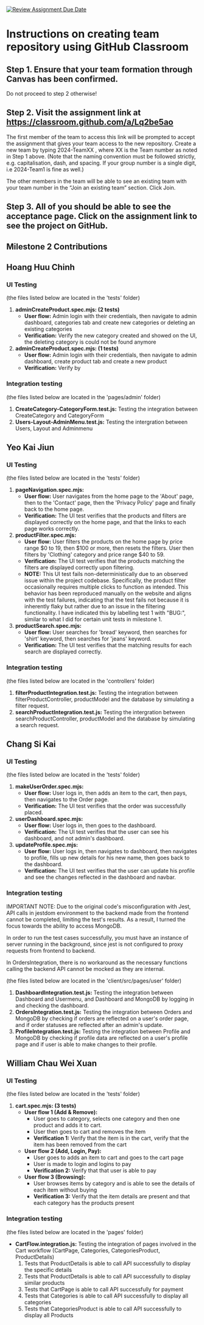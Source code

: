 [![Review Assignment Due Date](https://classroom.github.com/assets/deadline-readme-button-22041afd0340ce965d47ae6ef1cefeee28c7c493a6346c4f15d667ab976d596c.svg)](https://classroom.github.com/a/Lq2be5ao)
# Instructions on creating team repository using GitHub Classroom
## Step 1. Ensure that your team formation through Canvas has been confirmed.
Do not proceed to step 2 otherwise!

## Step 2. Visit the assignment link at https://classroom.github.com/a/Lq2be5ao
The first member of the team to access this link will be prompted to accept the assignment that gives your team access to the new repository.
Create a new team by typing 2024-TeamXX , where XX is the Team number as noted in Step 1 above. 
(Note that the naming convention must be followed strictly, e.g. capitalisation, dash, and spacing. 
If your group number is a single digit, i.e 2024-Team1 is fine as well.)

The other members in the team will be able to see an existing team with your team number in the “Join an existing team” section. Click Join.

## Step 3. All of you should be able to see the acceptance page. Click on the assignment link to see the project on GitHub.

## Milestone 2 Contributions
## Hoang Huu Chinh
### UI Testing
(the files listed below are located in the 'tests' folder)
1. **adminCreateProduct.spec.mjs: (2 tests)**
   - **User flow:** Admin login with their credentials, then navigate to admin dashboard, categories tab and create new categories or deleting an existing categories
   - **Verification:** Verify the new category created and showed on the UI, the deleting category is could not be found anymore
2. **adminCreateProduct.spec.mjs: (1 tests)**
   - **User flow:** Admin login with their credentials, then navigate to admin dashboard, create product tab and create a new product
   - **Verification:** Verify by 

### Integration testing
(the files listed below are located in the 'pages/admin' folder)
1. **CreateCategory-CategoryForm.test.js:** Testing the integration between CreateCategory and CategoryForm
2. **Users-Layout-AdminMenu.test.js:** Testing the intergration between Users, Layout and Adminmenu

## Yeo Kai Jiun
### UI Testing
(the files listed below are located in the 'tests' folder)
1. **pageNavigation.spec.mjs:**
   - **User flow:** User navigates from the home page to the 'About' page, then to the 'Contact' page, then the 'Privacy Policy' page and finally back to the home page.
   - **Verification:** The UI test verifies that the products and filters are displayed correctly on the home page, and that the links to each page works correctly.
2. **productFilter.spec.mjs:**
   - **User flow:** User filters the products on the home page by price range $0 to 19, then $100 or more, then resets the filters. User then filters by 'Clothing' category and price range $40 to 59.
   - **Verification:** The UI test verifies that the products matching the filters are displayed correctly upon filtering.
   - **NOTE:** This UI test fails non-deterministically due to an observed issue within the project codebase. Specifically, the product filter occasionally requires multiple clicks to function as intended. This behavior has been reproduced manually on the website and aligns with the test failures, indicating that the test fails not because it is inherently flaky but rather due to an issue in the filtering functionality. I have indicated this by labelling test 1 with "BUG:", similar to what I did for certain unit tests in milestone 1.
3. **productSearch.spec.mjs:**
   - **User flow:** User searches for 'bread' keyword, then searches for 'shirt' keyword, then searches for 'jeans' keyword.
   - **Verification:** The UI test verifies that the matching results for each search are displayed correctly.

### Integration testing
(the files listed below are located in the 'controllers' folder)
1. **filterProductIntegration.test.js:** Testing the integration between filterProductController, productModel and the database by simulating a filter request.
2. **searchProductIntegration.test.js:** Testing the intergration between searchProductController, productModel and the database by simulating a search request.

## Chang Si Kai
### UI Testing
(the files listed below are located in the 'tests' folder)
1. **makeUserOrder.spec.mjs:**
   - **User flow:** User logs in, then adds an item to the cart, then pays, then navigates to the Order page.
   - **Verification:** The UI test verifies that the order was successfully placed.
2. **userDashboard.spec.mjs:** 
   - **User flow:** User logs in, then goes to the dashboard.
   - **Verification:** The UI test verifies that the user can see his dashboard, and not admin's dashboard.
3. **updateProfile.spec.mjs:**
   - **User flow:** User logs in, then navigates to dashboard, then navigates to profile, fills up new details for his new name, then goes back to the dashboard.
   - **Verification:** The UI test verifies that the user can update his profile and see the changes reflected in the dashboard and navbar.

### Integration testing
IMPORTANT NOTE: Due to the original code's misconfiguration with Jest, API calls in jestdom environment to the backend made from the frontend cannot be completed, limiting the test's results. As a result, I turned the focus towards the ability to access MongoDB.

In order to run the test cases successfully, you must have an instance of server running in the background, since jest is not configured to proxy requests from frontend to backend.

In OrdersIntegration, there is no workaround as the necessary functions calling the backend API cannot be mocked as they are internal.

(the files listed below are located in the 'client/src/pages/user' folder)
1. **DashboardIntegration.test.js:** Testing the integration between Dashboard and Usermenu, and Dashboard and MongoDB by logging in and checking the dashboard.
2. **OrdersIntegration.test.js:** Testing the integration between Orders and MongoDB by checking if orders are reflected on a user's order page, and if order statuses are reflected after an admin's update.
3. **ProfileIntegration.test.js:** Testing the integration between Profile and MongoDB by checking if profile data are reflected on a user's profile page and if user is able to make changes to their profile.

## William Chau Wei Xuan
### UI Testing
(the files listed below are located in the 'tests' folder)
1. **cart.spec.mjs: (3 tests)**
   - **User flow 1 (Add & Remove):** 
     - User goes to category, selects one category and then one product and adds it to cart.
     - User then goes to cart and removes the item
     - **Verification 1:** Verify that the item is in the cart, verify that the item has been removed from the cart
   - **User flow 2 (Add, Login, Pay):**
     - User goes to adds an item to cart and goes to the cart page
     - User is made to login and logins to pay
     - **Verification 2:** Verify that that user is able to pay
   - **User flow 3 (Browsing):**
     - User browses items by category and is able to see the details of each item without buying
     - **Verification 3:** Verify that the item details are present and that each category has the products present

### Integration testing
(the files listed below are located in the 'pages' folder)
- **CartFlow.integration.js:** Testing the integration of pages involved in the Cart workflow (CartPage, Categories, CategoriesProduct, ProductDetails)
   1. Tests that ProductDetails is able to call API successfully to display the specific details
   2. Tests that ProductDetails is able to call API successfully to display similar products
   3. Tests that CartPage is able to call API successfully for payment
   4. Tests that Categories is able to call API successfully to display all categories
   5. Tests that CategoriesProduct is able to call API successfully to display all Products

